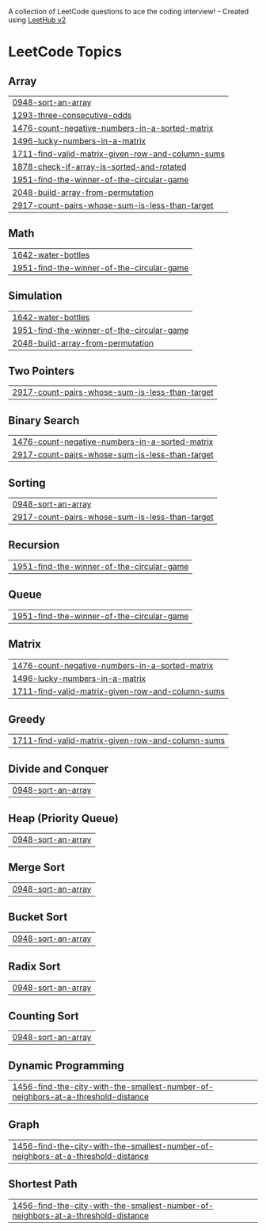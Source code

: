 A collection of LeetCode questions to ace the coding interview! - Created using [LeetHub v2](https://github.com/arunbhardwaj/LeetHub-2.0)
<!---LeetCode Topics Start-->
# LeetCode Topics
## Array
|  |
| ------- |
| [0948-sort-an-array](https://github.com/Prathamesh-chougale-17/Leetcode-solutions/tree/master/0948-sort-an-array) |
| [1293-three-consecutive-odds](https://github.com/Prathamesh-chougale-17/Leetcode-solutions/tree/master/1293-three-consecutive-odds) |
| [1476-count-negative-numbers-in-a-sorted-matrix](https://github.com/Prathamesh-chougale-17/Leetcode-solutions/tree/master/1476-count-negative-numbers-in-a-sorted-matrix) |
| [1496-lucky-numbers-in-a-matrix](https://github.com/Prathamesh-chougale-17/Leetcode-solutions/tree/master/1496-lucky-numbers-in-a-matrix) |
| [1711-find-valid-matrix-given-row-and-column-sums](https://github.com/Prathamesh-chougale-17/Leetcode-solutions/tree/master/1711-find-valid-matrix-given-row-and-column-sums) |
| [1878-check-if-array-is-sorted-and-rotated](https://github.com/Prathamesh-chougale-17/Leetcode-solutions/tree/master/1878-check-if-array-is-sorted-and-rotated) |
| [1951-find-the-winner-of-the-circular-game](https://github.com/Prathamesh-chougale-17/Leetcode-solutions/tree/master/1951-find-the-winner-of-the-circular-game) |
| [2048-build-array-from-permutation](https://github.com/Prathamesh-chougale-17/Leetcode-solutions/tree/master/2048-build-array-from-permutation) |
| [2917-count-pairs-whose-sum-is-less-than-target](https://github.com/Prathamesh-chougale-17/Leetcode-solutions/tree/master/2917-count-pairs-whose-sum-is-less-than-target) |
## Math
|  |
| ------- |
| [1642-water-bottles](https://github.com/Prathamesh-chougale-17/Leetcode-solutions/tree/master/1642-water-bottles) |
| [1951-find-the-winner-of-the-circular-game](https://github.com/Prathamesh-chougale-17/Leetcode-solutions/tree/master/1951-find-the-winner-of-the-circular-game) |
## Simulation
|  |
| ------- |
| [1642-water-bottles](https://github.com/Prathamesh-chougale-17/Leetcode-solutions/tree/master/1642-water-bottles) |
| [1951-find-the-winner-of-the-circular-game](https://github.com/Prathamesh-chougale-17/Leetcode-solutions/tree/master/1951-find-the-winner-of-the-circular-game) |
| [2048-build-array-from-permutation](https://github.com/Prathamesh-chougale-17/Leetcode-solutions/tree/master/2048-build-array-from-permutation) |
## Two Pointers
|  |
| ------- |
| [2917-count-pairs-whose-sum-is-less-than-target](https://github.com/Prathamesh-chougale-17/Leetcode-solutions/tree/master/2917-count-pairs-whose-sum-is-less-than-target) |
## Binary Search
|  |
| ------- |
| [1476-count-negative-numbers-in-a-sorted-matrix](https://github.com/Prathamesh-chougale-17/Leetcode-solutions/tree/master/1476-count-negative-numbers-in-a-sorted-matrix) |
| [2917-count-pairs-whose-sum-is-less-than-target](https://github.com/Prathamesh-chougale-17/Leetcode-solutions/tree/master/2917-count-pairs-whose-sum-is-less-than-target) |
## Sorting
|  |
| ------- |
| [0948-sort-an-array](https://github.com/Prathamesh-chougale-17/Leetcode-solutions/tree/master/0948-sort-an-array) |
| [2917-count-pairs-whose-sum-is-less-than-target](https://github.com/Prathamesh-chougale-17/Leetcode-solutions/tree/master/2917-count-pairs-whose-sum-is-less-than-target) |
## Recursion
|  |
| ------- |
| [1951-find-the-winner-of-the-circular-game](https://github.com/Prathamesh-chougale-17/Leetcode-solutions/tree/master/1951-find-the-winner-of-the-circular-game) |
## Queue
|  |
| ------- |
| [1951-find-the-winner-of-the-circular-game](https://github.com/Prathamesh-chougale-17/Leetcode-solutions/tree/master/1951-find-the-winner-of-the-circular-game) |
## Matrix
|  |
| ------- |
| [1476-count-negative-numbers-in-a-sorted-matrix](https://github.com/Prathamesh-chougale-17/Leetcode-solutions/tree/master/1476-count-negative-numbers-in-a-sorted-matrix) |
| [1496-lucky-numbers-in-a-matrix](https://github.com/Prathamesh-chougale-17/Leetcode-solutions/tree/master/1496-lucky-numbers-in-a-matrix) |
| [1711-find-valid-matrix-given-row-and-column-sums](https://github.com/Prathamesh-chougale-17/Leetcode-solutions/tree/master/1711-find-valid-matrix-given-row-and-column-sums) |
## Greedy
|  |
| ------- |
| [1711-find-valid-matrix-given-row-and-column-sums](https://github.com/Prathamesh-chougale-17/Leetcode-solutions/tree/master/1711-find-valid-matrix-given-row-and-column-sums) |
## Divide and Conquer
|  |
| ------- |
| [0948-sort-an-array](https://github.com/Prathamesh-chougale-17/Leetcode-solutions/tree/master/0948-sort-an-array) |
## Heap (Priority Queue)
|  |
| ------- |
| [0948-sort-an-array](https://github.com/Prathamesh-chougale-17/Leetcode-solutions/tree/master/0948-sort-an-array) |
## Merge Sort
|  |
| ------- |
| [0948-sort-an-array](https://github.com/Prathamesh-chougale-17/Leetcode-solutions/tree/master/0948-sort-an-array) |
## Bucket Sort
|  |
| ------- |
| [0948-sort-an-array](https://github.com/Prathamesh-chougale-17/Leetcode-solutions/tree/master/0948-sort-an-array) |
## Radix Sort
|  |
| ------- |
| [0948-sort-an-array](https://github.com/Prathamesh-chougale-17/Leetcode-solutions/tree/master/0948-sort-an-array) |
## Counting Sort
|  |
| ------- |
| [0948-sort-an-array](https://github.com/Prathamesh-chougale-17/Leetcode-solutions/tree/master/0948-sort-an-array) |
## Dynamic Programming
|  |
| ------- |
| [1456-find-the-city-with-the-smallest-number-of-neighbors-at-a-threshold-distance](https://github.com/Prathamesh-chougale-17/Leetcode-solutions/tree/master/1456-find-the-city-with-the-smallest-number-of-neighbors-at-a-threshold-distance) |
## Graph
|  |
| ------- |
| [1456-find-the-city-with-the-smallest-number-of-neighbors-at-a-threshold-distance](https://github.com/Prathamesh-chougale-17/Leetcode-solutions/tree/master/1456-find-the-city-with-the-smallest-number-of-neighbors-at-a-threshold-distance) |
## Shortest Path
|  |
| ------- |
| [1456-find-the-city-with-the-smallest-number-of-neighbors-at-a-threshold-distance](https://github.com/Prathamesh-chougale-17/Leetcode-solutions/tree/master/1456-find-the-city-with-the-smallest-number-of-neighbors-at-a-threshold-distance) |
<!---LeetCode Topics End-->